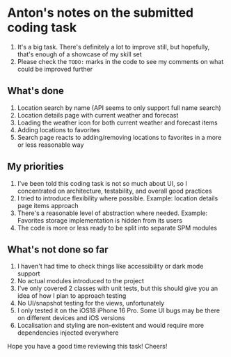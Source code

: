 # Anton's notes on the submitted coding task

 1. It's a big task. There's definitely a lot to improve still, but hopefully, that's enough of a showcase of my skill set
 2. Please check the `TODO:` marks in the code to see my comments on what could be improved further

## What's done
1. Location search by name (API seems to only support full name search)
2. Location details page with current weather and forecast
3. Loading the weather icon for both current weather and forecast items
4. Adding locations to favorites
5. Search page reacts to adding/removing locations to favorites in a more or less reasonable way

## My priorities
1. I've been told this coding task is not so much about UI, so I concentrated on architecture, testability, and overall good practices
2. I tried to introduce flexibility where possible. Example: location details page items approach
3. There's a reasonable level of abstraction where needed. Example: Favorites storage implementation is hidden from its users
4. The code is more or less ready to be split into separate SPM modules

## What's not done so far
 1. I haven't had time to check things like accessibility or dark mode support
 2. No actual modules introduced to the project
 3. I've only covered 2 classes with unit tests, but this should give you an idea of how I plan to approach testing
 4. No UI/snapshot testing for the views, unfortunately
 5. I only tested it on the iOS18 iPhone 16 Pro. Some UI bugs may be there on different devices and iOS versions
 6. Localisation and styling are non-existent and would require more dependencies injected everywhere


Hope you have a good time reviewing this task!
Cheers!
